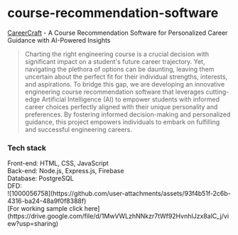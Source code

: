 # course-recommendation-software
[CareerCraft](https://drive.google.com/file/d/1MwVWLzhNNkzr7tWf92HvnhIJzx8alC_j/view?usp=sharing) - A Course Recommendation Software  for Personalized Career Guidance with AI-Powered Insights
> Charting the right engineering course is a crucial decision with 
significant impact on a student's future career trajectory. Yet, navigating 
the plethora of options can be daunting, leaving them uncertain about the 
perfect fit for their individual strengths, interests, and aspirations. To 
bridge this gap, we are developing an innovative engineering course 
recommendation software that leverages cutting-edge Artificial 
Intelligence (AI) to empower students with informed career choices 
perfectly aligned with their unique personality and preferences. By 
fostering informed decision-making and personalized guidance, this 
project empowers individuals to embark on fulfilling and successful 
engineering careers.

<h3>Tech stack</h3>
Front-end: HTML, CSS, JavaScript
<br>
Back-end: Node.js, Express.js, Firebase
<br>
Database: PostgreSQL
<br>
DFD:
<br>
![1000056758](https://github.com/user-attachments/assets/93f4b51f-2c6b-4316-ba24-48a9f0f8388f)
<br>
[For working sample click here](https://drive.google.com/file/d/1MwVWLzhNNkzr7tWf92HvnhIJzx8alC_j/view?usp=sharing)
